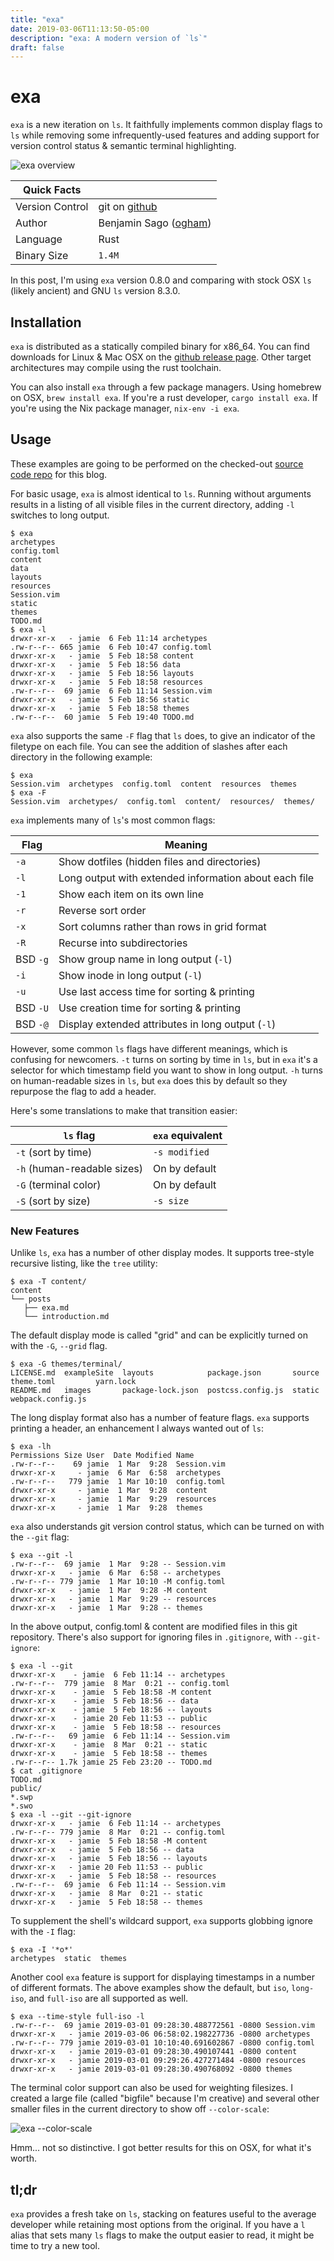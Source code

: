 ```yaml
---
title: "exa"
date: 2019-03-06T11:13:50-05:00
description: "exa: A modern version of `ls`"
draft: false
---
```


# exa

`exa` is a new iteration on `ls`. It faithfully implements common display flags to `ls` while removing some infrequently-used features and adding support for version control status & semantic terminal highlighting.

![exa overview](/exa_main.png)

| Quick Facts | |
| ---- | ----------- |
| Version Control | git on [github](https://github.com/ogham/exa) |
| Author | Benjamin Sago ([ogham](https://github.com/ogham/)) |
| Language | Rust |
| Binary Size | `1.4M` |

In this post, I'm using `exa` version 0.8.0 and comparing with stock OSX `ls` (likely ancient) and GNU `ls` version 8.3.0.

## Installation

`exa` is distributed as a statically compiled binary for x86_64. You can find downloads for Linux & Mac OSX on the [github release page](https://github.com/ogham/exa/releases). Other target architectures may compile using the rust toolchain.

You can also install `exa` through a few package managers. Using homebrew on OSX, `brew install exa`. If you're a rust developer, `cargo install exa`. If you're using the Nix package manager, `nix-env -i exa`.

## Usage

These examples are going to be performed on the checked-out [source code repo](https://github.com/delucks/cli.fan) for this blog.

For basic usage, `exa` is almost identical to `ls`. Running without arguments results in a listing of all visible files in the current directory, adding `-l` switches to long output.

```text
$ exa
archetypes
config.toml
content
data
layouts
resources
Session.vim
static
themes
TODO.md
$ exa -l
drwxr-xr-x   - jamie  6 Feb 11:14 archetypes
.rw-r--r-- 665 jamie  6 Feb 10:47 config.toml
drwxr-xr-x   - jamie  5 Feb 18:58 content
drwxr-xr-x   - jamie  5 Feb 18:56 data
drwxr-xr-x   - jamie  5 Feb 18:56 layouts
drwxr-xr-x   - jamie  5 Feb 18:58 resources
.rw-r--r--  69 jamie  6 Feb 11:14 Session.vim
drwxr-xr-x   - jamie  5 Feb 18:56 static
drwxr-xr-x   - jamie  5 Feb 18:58 themes
.rw-r--r--  60 jamie  5 Feb 19:40 TODO.md
```

`exa` also supports the same `-F` flag that `ls` does, to give an indicator of the filetype on each file. You can see the addition of slashes after each directory in the following example:

```text
$ exa
Session.vim  archetypes  config.toml  content  resources  themes
$ exa -F
Session.vim  archetypes/  config.toml  content/  resources/  themes/
```

`exa` implements many of `ls`'s most common flags:

| Flag | Meaning |
| ---- | ------- |
| `-a` | Show dotfiles (hidden files and directories) |
| `-l` | Long output with extended information about each file |
| `-1` | Show each item on its own line |
| `-r` | Reverse sort order |
| `-x` | Sort columns rather than rows in grid format |
| `-R` | Recurse into subdirectories |
| BSD `-g` | Show group name in long output (`-l`) |
| `-i` | Show inode in long output (`-l`) |
| `-u` | Use last access time for sorting & printing |
| BSD `-U` | Use creation time for sorting & printing |
| BSD `-@` | Display extended attributes in long output (`-l`) |

However, some common `ls` flags have different meanings, which is confusing for newcomers. `-t` turns on sorting by time in `ls`, but in `exa` it's a selector for which timestamp field you want to show in long output. `-h` turns on human-readable sizes in `ls`, but `exa` does this by default so they repurpose the flag to add a header.

Here's some translations to make that transition easier:

| `ls` flag | `exa` equivalent |
| --------- | ---------------- |
| `-t` (sort by time) | `-s modified`    |
| `-h` (human-readable sizes) | On by default |
| `-G` (terminal color) | On by default |
| `-S` (sort by size) | `-s size` |

### New Features

Unlike `ls`, `exa` has a number of other display modes. It supports tree-style recursive listing, like the `tree` utility:

```text
$ exa -T content/
content
└── posts
   ├── exa.md
   └── introduction.md
```

The default display mode is called "grid" and can be explicitly turned on with the `-G`, `--grid` flag.

```text
$ exa -G themes/terminal/
LICENSE.md  exampleSite  layouts            package.json       source  theme.toml         yarn.lock
README.md   images       package-lock.json  postcss.config.js  static  webpack.config.js
```

The long display format also has a number of feature flags. `exa` supports printing a header, an enhancement I always wanted out of `ls`:

```text
$ exa -lh
Permissions Size User  Date Modified Name
.rw-r--r--    69 jamie  1 Mar  9:28  Session.vim
drwxr-xr-x     - jamie  6 Mar  6:58  archetypes
.rw-r--r--   779 jamie  1 Mar 10:10  config.toml
drwxr-xr-x     - jamie  1 Mar  9:28  content
drwxr-xr-x     - jamie  1 Mar  9:29  resources
drwxr-xr-x     - jamie  1 Mar  9:28  themes
```

`exa` also understands git version control status, which can be turned on with the `--git` flag:

```text
$ exa --git -l
.rw-r--r--  69 jamie  1 Mar  9:28 -- Session.vim
drwxr-xr-x   - jamie  6 Mar  6:58 -- archetypes
.rw-r--r-- 779 jamie  1 Mar 10:10 -M config.toml
drwxr-xr-x   - jamie  1 Mar  9:28 -M content
drwxr-xr-x   - jamie  1 Mar  9:29 -- resources
drwxr-xr-x   - jamie  1 Mar  9:28 -- themes
```

In the above output, config.toml & content are modified files in this git repository. There's also support for ignoring files in `.gitignore`, with `--git-ignore`:

```text
$ exa -l --git
drwxr-xr-x    - jamie  6 Feb 11:14 -- archetypes
.rw-r--r--  779 jamie  8 Mar  0:21 -- config.toml
drwxr-xr-x    - jamie  5 Feb 18:58 -M content
drwxr-xr-x    - jamie  5 Feb 18:56 -- data
drwxr-xr-x    - jamie  5 Feb 18:56 -- layouts
drwxr-xr-x    - jamie 20 Feb 11:53 -- public
drwxr-xr-x    - jamie  5 Feb 18:58 -- resources
.rw-r--r--   69 jamie  6 Feb 11:14 -- Session.vim
drwxr-xr-x    - jamie  8 Mar  0:21 -- static
drwxr-xr-x    - jamie  5 Feb 18:58 -- themes
.rw-r--r-- 1.7k jamie 25 Feb 23:20 -- TODO.md
$ cat .gitignore
TODO.md
public/
*.swp
*.swo
$ exa -l --git --git-ignore
drwxr-xr-x   - jamie  6 Feb 11:14 -- archetypes
.rw-r--r-- 779 jamie  8 Mar  0:21 -- config.toml
drwxr-xr-x   - jamie  5 Feb 18:58 -M content
drwxr-xr-x   - jamie  5 Feb 18:56 -- data
drwxr-xr-x   - jamie  5 Feb 18:56 -- layouts
drwxr-xr-x   - jamie 20 Feb 11:53 -- public
drwxr-xr-x   - jamie  5 Feb 18:58 -- resources
.rw-r--r--  69 jamie  6 Feb 11:14 -- Session.vim
drwxr-xr-x   - jamie  8 Mar  0:21 -- static
drwxr-xr-x   - jamie  5 Feb 18:58 -- themes
```

To supplement the shell's wildcard support, `exa` supports globbing ignore with the `-I` flag:

```text
$ exa -I '*o*'
archetypes  static  themes
```

Another cool `exa` feature is support for displaying timestamps in a number of different formats. The above examples show the default, but `iso`, `long-iso`, and `full-iso` are all supported as well.

```text
$ exa --time-style full-iso -l
.rw-r--r--  69 jamie 2019-03-01 09:28:30.488772561 -0800 Session.vim
drwxr-xr-x   - jamie 2019-03-06 06:58:02.198227736 -0800 archetypes
.rw-r--r-- 779 jamie 2019-03-01 10:10:40.691602867 -0800 config.toml
drwxr-xr-x   - jamie 2019-03-01 09:28:30.490107441 -0800 content
drwxr-xr-x   - jamie 2019-03-01 09:29:26.427271484 -0800 resources
drwxr-xr-x   - jamie 2019-03-01 09:28:30.490768092 -0800 themes
```

The terminal color support can also be used for weighting filesizes. I created a large file (called "bigfile" because I'm creative) and several other smaller files in the current directory to show off `--color-scale`:

![exa --color-scale](/exa_color-scale.png)

Hmm... not so distinctive. I got better results for this on OSX, for what it's worth.

## tl;dr

`exa` provides a fresh take on `ls`, stacking on features useful to the average developer while retaining most options from the original. If you have a `l` alias that sets many `ls` flags to make the output easier to read, it might be time to try a new tool.
